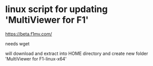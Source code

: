 # linux script for updating 'MultiViewer for F1'  

https://beta.f1mv.com/  

needs wget  

will download and extract into HOME directory and create new folder 'MultiViewer for F1-linux-x64'  

